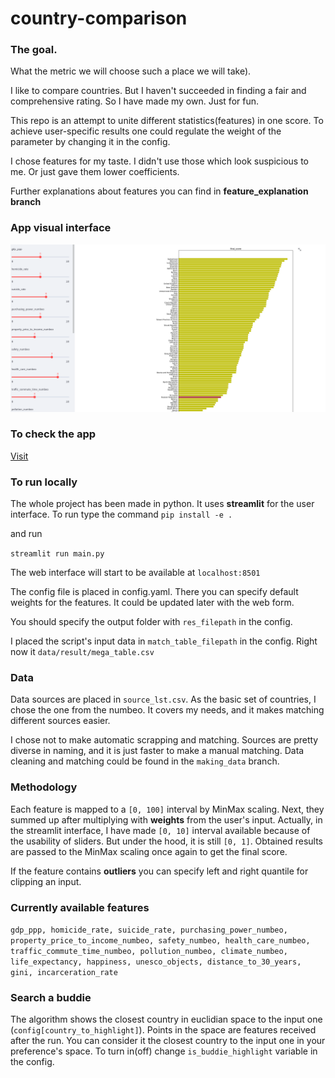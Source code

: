 # country-comparison

### The goal.

What the metric we will choose such a place we will take).

I like to compare countries. But I haven't succeeded in finding a fair and
comprehensive rating. 
So I have made my own. Just for fun. 

This repo is an attempt to unite different statistics(features)
in one score. To achieve user-specific results one could regulate the weight of the 
parameter by changing it in the config. 

I chose features for my taste. I didn't use those which look suspicious to me. 
Or just gave them lower coefficients. 

Further explanations about features you can find in **feature_explanation branch**

### App visual interface
![img.png](data/aux/interface.png)


### To check the app

[Visit](https://share.streamlit.io/pvgorshenin/country_comparison/main/main.py)

### To run locally

The whole project has been made in python. It uses **streamlit** for the user interface. To run
type the command
`pip install -e .`

and run

`streamlit run main.py`

The web interface will start to be available at `localhost:8501`

The config file is placed in config.yaml. There you can specify default weights for the features.
It could be updated later with the web form. 

You should specify the output folder with `res_filepath` in the config. 

I placed the script's input data in `match_table_filepath` in the config. Right now it 
`data/result/mega_table.csv` 

### Data

Data sources are placed in `source_lst.csv`. As the basic set of countries, I chose the one from the
numbeo. It covers my needs, and it makes matching different sources easier.

I chose not to make automatic scrapping and matching. Sources are pretty diverse in naming, and it is
just faster to make a manual matching. 
Data cleaning and matching could be found in the `making_data` branch.

### Methodology

Each feature is mapped to a `[0, 100]` interval by MinMax scaling. Next, they summed up after multiplying
with **weights** from the user's input. Actually, in the streamlit
interface, I have made `[0, 10]` interval available because of the usability of sliders. 
But under the hood, it is still `[0, 1]`. Obtained results are passed to the MinMax scaling once again to get
the final score.

If the feature contains **outliers** you can specify left and right quantile for clipping an input. 

### Currently available features

`gdp_ppp, homicide_rate, suicide_rate, purchasing_power_numbeo, property_price_to_income_numbeo,
safety_numbeo, health_care_numbeo, traffic_commute_time_numbeo, pollution_numbeo, climate_numbeo, 
life_expectancy, happiness, unesco_objects, distance_to_30_years, gini, incarceration_rate`

### Search a buddie

The algorithm shows the closest country in euclidian space to the input one
(`config[country_to_highlight]`). 
Points in the space are  features received after the run. You can consider it the closest country to 
the input one in your preference's space.
To turn in(off) change `is_buddie_highlight` variable in the config.
